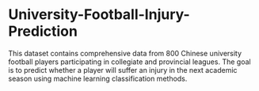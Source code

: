 # University-Football-Injury-Prediction
This dataset contains comprehensive data from 800 Chinese university football players participating in collegiate and provincial leagues. The goal is to predict whether a player will suffer an injury in the next academic season using machine learning classification methods.
